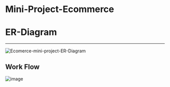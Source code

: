 # Mini-Project-Ecommerce



# ER-Diagram
------------------
![Ecomerce-mini-project-ER-Diagram](https://user-images.githubusercontent.com/103960690/204755876-9e37c924-7b61-4ecc-a3e0-ae92881e8d95.png)

Work Flow
-------------------
![image](https://user-images.githubusercontent.com/103960690/204762528-b33091c1-7dc1-41e7-93f5-7188f395188c.png)




